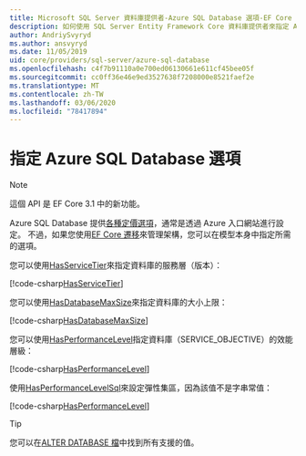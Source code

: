 ```yaml
---
title: Microsoft SQL Server 資料庫提供者-Azure SQL Database 選項-EF Core
description: 如何使用 SQL Server Entity Framework Core 資料庫提供者來指定 Azure SQL Database 的服務層級和效能等級
author: AndriySvyryd
ms.author: ansvyryd
ms.date: 11/05/2019
uid: core/providers/sql-server/azure-sql-database
ms.openlocfilehash: c4f7b91110a0e700ed06130661e611cf45bee05f
ms.sourcegitcommit: cc0ff36e46e9ed3527638f7208000e8521faef2e
ms.translationtype: MT
ms.contentlocale: zh-TW
ms.lasthandoff: 03/06/2020
ms.locfileid: "78417894"
---
```

# <a name="specifying-azure-sql-database-options"></a>指定 Azure SQL Database 選項

>[!NOTE]
> 這個 API 是 EF Core 3.1 中的新功能。

Azure SQL Database 提供[各種定價選項](https://azure.microsoft.com/pricing/details/sql-database/single/)，通常是透過 Azure 入口網站進行設定。 不過，如果您使用[EF Core 遷移](xref:core/managing-schemas/migrations/index)來管理架構，您可以在模型本身中指定所需的選項。

您可以使用[HasServiceTier](/dotnet/api/Microsoft.EntityFrameworkCore.SqlServerModelBuilderExtensions.HasServiceTier)來指定資料庫的服務層（版本）：

[!code-csharp[HasServiceTier](../../../../samples/core/SqlServer/AzureDatabase/AzureSqlContext.cs?name=HasServiceTier)]

您可以使用[HasDatabaseMaxSize](/dotnet/api/Microsoft.EntityFrameworkCore.SqlServerModelBuilderExtensions.HasDatabaseMaxSize)來指定資料庫的大小上限：

[!code-csharp[HasDatabaseMaxSize](../../../../samples/core/SqlServer/AzureDatabase/AzureSqlContext.cs?name=HasDatabaseMaxSize)]

您可以使用[HasPerformanceLevel](/dotnet/api/Microsoft.EntityFrameworkCore.SqlServerModelBuilderExtensions.HasPerformanceLevel)指定資料庫（SERVICE_OBJECTIVE）的效能層級：

[!code-csharp[HasPerformanceLevel](../../../../samples/core/SqlServer/AzureDatabase/AzureSqlContext.cs?name=HasPerformanceLevel)]

使用[HasPerformanceLevelSql](/dotnet/api/Microsoft.EntityFrameworkCore.SqlServerModelBuilderExtensions.HasPerformanceLevelSql)來設定彈性集區，因為該值不是字串常值：

[!code-csharp[HasPerformanceLevel](../../../../samples/core/SqlServer/AzureDatabase/AzureSqlContext.cs?name=HasPerformanceLevelSql)]


>[!TIP]
> 您可以在[ALTER DATABASE 檔](/sql/t-sql/statements/alter-database-transact-sql?view=azuresqldb-current)中找到所有支援的值。